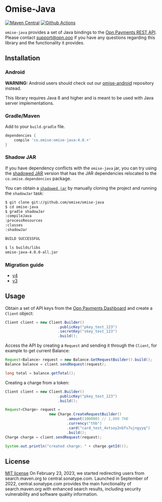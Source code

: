 # Omise-Java

[![Maven Central][5]][6] [![Github Actions][0]][1]

`omise-java` provides a set of Java bindings to the [Opn Payments REST API][2].  Please contact
 [support@opn.ooo][3] if you have any questions regarding this
library and the functionality it provides.

## Installation

### Android

**WARNING:** Android users should check out our [omise-android][4] repository instead.

This library requires Java 8 and higher and is meant to be used with Java server
implementations.

### Gradle/Maven

Add to your `build.gradle` file.

```gradle
dependencies {
    compile 'co.omise:omise-java:4.0.+'
}
```

### Shadow JAR

If you have dependency conflicts with the `omise-java` jar, you can try using the
[shadowed JAR][7] version that has the JAR dependencies relocated to the
`co.omise.dependencies` package.

You can obtain a [`shadowed jar`][7] by manually cloning the project and running the
`shadowJar` task:

```sh
$ git clone git://github.com/omise/omise-java
$ cd omise-java
$ gradle shadowJar
:compileJava
:processResources
:classes
:shadowJar

BUILD SUCCESSFUL

$ ls builds/libs
omise-java-4.0.0-all.jar
```

### Migration guide

* [v4](MIGRATING.md#migrating-from-v3-to-v4)
* [v3](MIGRATING.md#migrating-to-v3)

## Usage

Obtain a set of API keys from the [Opn Payments Dashboard][8] and create a `Client` object:

```java
Client client = new Client.Builder()
                        .publicKey("pkey_test_123")
                        .secretKey("skey_test_123")
                        .build();
```

Access the API by creating a `Request` and sending it through the `Client`, for example to get
current Balance:

```java
Request<Balance> request = new Balance.GetRequestBuilder().build();
Balance balance = client.sendRequest(request);

long total = balance.getTotal();
```

Creating a charge from a token:

```java
Client client = new Client.Builder()
                        .publicKey("pkey_test_123")
                        .build();

Request<Charge> request =
                    new Charge.CreateRequestBuilder()
                            .amount(100000) // 1,000 THB
                            .currency("thb")
                            .card("card_test_4xtsoy2nbfs7ujngyyq")
                            .build();
Charge charge = client.sendRequest(request);

System.out.println("created charge: " + charge.getId());
```

## License

[MIT license][9]
On February 23, 2023, we started redirecting users from search.maven.org to central.sonatype.com. Launched in September of 2022, central.sonatype.com provides the main functionality of search.maven.org with enhanced search results, including security vulnerability and software quality information.


[0]: https://github.com/omise/omise-java/workflows/Java%20CI%20with%20Gradle/badge.svg
[1]: https://github.com/omise/omise-java/actions
[2]: https://docs.opn.ooo/
[3]: mailto:support@opn.ooo
[4]: https://github.com/omise/omise-android
[5]: https://img.shields.io/maven-central/v/co.omise/omise-java.svg?style=flat-square
[6]: https://central.sonatype.com/artifact/co.omise/omise-java/4.2.0/versions
[7]: https://github.com/johnrengelman/shadow
[8]: https://dashboard.omise.co/test/api-keys
[9]: https://github.com/johnrengelman/shadow
